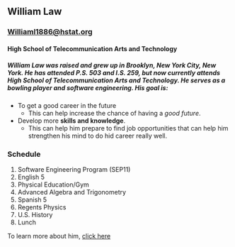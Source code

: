 ## William Law
### Williaml1886@hstat.org
#### High School of Telecommunication Arts and Technology
##### William Law was raised and grew up in Brooklyn, New York City, New York. He has attended P.S. 503 and I.S. 259, but now currently attends High School of Telecommunication Arts and Technology. He serves as a bowling player and software engineering. His goal is:
* To get a good career in the future
    * This can help increase the chance of having a _good future_.
* Develop more **skills and knowledge**.
    * This can help him prepare to find job opportunities that can help him strengthen his mind to do hid career really well.
    
### Schedule

1. Software Engineering Program (SEP11)
2. English 5
3. Physical Education/Gym
4. Advanced Algebra and Trigonometry
5. Spanish 5
6. Regents Physics
7. U.S. History
8. Lunch

To learn more about him, [click here](https://sites.google.com/a/hstat.org/williaml1886sep11/home)
